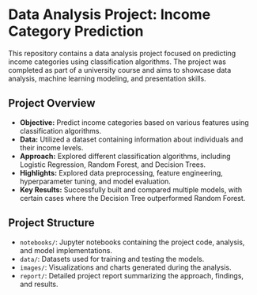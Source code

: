 # Data Analysis Project: Income Category Prediction

This repository contains a data analysis project focused on predicting income categories using classification algorithms. The project was completed as part of a university course and aims to showcase data analysis, machine learning modeling, and presentation skills.

## Project Overview

- **Objective:** Predict income categories based on various features using classification algorithms.
- **Data:** Utilized a dataset containing information about individuals and their income levels.
- **Approach:** Explored different classification algorithms, including Logistic Regression, Random Forest, and Decision Trees.
- **Highlights:** Explored data preprocessing, feature engineering, hyperparameter tuning, and model evaluation.
- **Key Results:** Successfully built and compared multiple models, with certain cases where the Decision Tree outperformed Random Forest.

## Project Structure

- `notebooks/`: Jupyter notebooks containing the project code, analysis, and model implementations.
- `data/`: Datasets used for training and testing the models.
- `images/`: Visualizations and charts generated during the analysis.
- `report/`: Detailed project report summarizing the approach, findings, and results.
